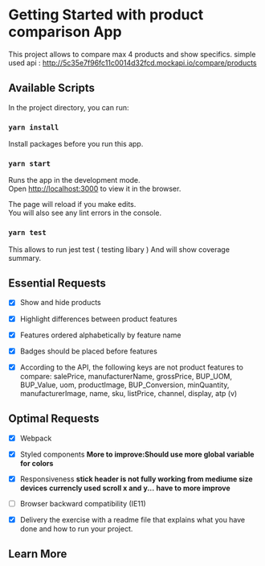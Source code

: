 # Getting Started with product comparison App

This project allows to compare max 4 products and show specifics.
simple used api :
http://5c35e7f96fc11c0014d32fcd.mockapi.io/compare/products

## Available Scripts

In the project directory, you can run:

### `yarn install`

Install packages before you run this app.

### `yarn start`

Runs the app in the development mode.\
Open [http://localhost:3000](http://localhost:3000) to view it in the browser.

The page will reload if you make edits.\
You will also see any lint errors in the console.

### `yarn test`

This allows to run jest test ( testing libary )
And will show coverage summary.

## Essential Requests

- [x] Show and hide products
- [x] Highlight differences between product features
- [x] Features ordered alphabetically by feature name
- [x] Badges should be placed before features

- [x] According to the API, the following keys are not product features to compare:
      salePrice, manufacturerName, grossPrice, BUP_UOM, BUP_Value, uom, productImage, BUP_Conversion, minQuantity, manufacturerImage, name, sku, listPrice, channel, display, atp (v)

## Optimal Requests

- [x] Webpack

- [x] Styled components
      **More to improve:Should use more global variable for colors**

- [x] Responsiveness 
      **stick header is not fully working from mediume size devices**
      **currencly used scroll x and y...**
      **have to more improve**

- [ ] Browser backward compatibility (IE11)

- [x] Delivery the exercise with a readme file that explains what you have done and how to run your project.

## Learn More

